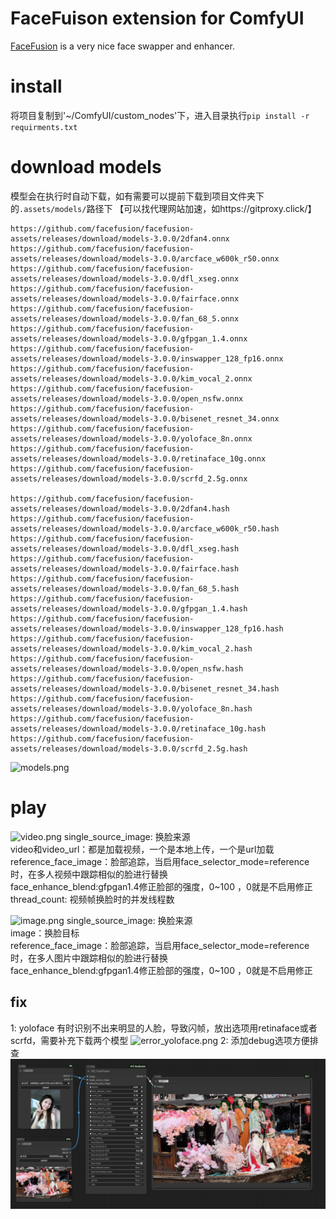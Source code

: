 # FaceFuison extension for ComfyUI

[FaceFusion](https://github.com/facefusion/facefusion) is a very nice face swapper and enhancer.

# install
将项目复制到'~/ComfyUI/custom_nodes'下，进入目录执行`pip install -r requirments.txt`

# download models
模型会在执行时自动下载，如有需要可以提前下载到项目文件夹下的`.assets/models/`路径下 【可以找代理网站加速，如https://gitproxy.click/】   
```
https://github.com/facefusion/facefusion-assets/releases/download/models-3.0.0/2dfan4.onnx
https://github.com/facefusion/facefusion-assets/releases/download/models-3.0.0/arcface_w600k_r50.onnx
https://github.com/facefusion/facefusion-assets/releases/download/models-3.0.0/dfl_xseg.onnx
https://github.com/facefusion/facefusion-assets/releases/download/models-3.0.0/fairface.onnx
https://github.com/facefusion/facefusion-assets/releases/download/models-3.0.0/fan_68_5.onnx
https://github.com/facefusion/facefusion-assets/releases/download/models-3.0.0/gfpgan_1.4.onnx
https://github.com/facefusion/facefusion-assets/releases/download/models-3.0.0/inswapper_128_fp16.onnx
https://github.com/facefusion/facefusion-assets/releases/download/models-3.0.0/kim_vocal_2.onnx
https://github.com/facefusion/facefusion-assets/releases/download/models-3.0.0/open_nsfw.onnx
https://github.com/facefusion/facefusion-assets/releases/download/models-3.0.0/bisenet_resnet_34.onnx
https://github.com/facefusion/facefusion-assets/releases/download/models-3.0.0/yoloface_8n.onnx
https://github.com/facefusion/facefusion-assets/releases/download/models-3.0.0/retinaface_10g.onnx
https://github.com/facefusion/facefusion-assets/releases/download/models-3.0.0/scrfd_2.5g.onnx

https://github.com/facefusion/facefusion-assets/releases/download/models-3.0.0/2dfan4.hash
https://github.com/facefusion/facefusion-assets/releases/download/models-3.0.0/arcface_w600k_r50.hash
https://github.com/facefusion/facefusion-assets/releases/download/models-3.0.0/dfl_xseg.hash
https://github.com/facefusion/facefusion-assets/releases/download/models-3.0.0/fairface.hash
https://github.com/facefusion/facefusion-assets/releases/download/models-3.0.0/fan_68_5.hash
https://github.com/facefusion/facefusion-assets/releases/download/models-3.0.0/gfpgan_1.4.hash
https://github.com/facefusion/facefusion-assets/releases/download/models-3.0.0/inswapper_128_fp16.hash
https://github.com/facefusion/facefusion-assets/releases/download/models-3.0.0/kim_vocal_2.hash
https://github.com/facefusion/facefusion-assets/releases/download/models-3.0.0/open_nsfw.hash
https://github.com/facefusion/facefusion-assets/releases/download/models-3.0.0/bisenet_resnet_34.hash
https://github.com/facefusion/facefusion-assets/releases/download/models-3.0.0/yoloface_8n.hash
https://github.com/facefusion/facefusion-assets/releases/download/models-3.0.0/retinaface_10g.hash
https://github.com/facefusion/facefusion-assets/releases/download/models-3.0.0/scrfd_2.5g.hash
```
![models.png](.github/models.png)
# play
![video.png](.github/video.png)
single_source_image: 换脸来源   
video和video_url：都是加载视频，一个是本地上传，一个是url加载    
reference_face_image：脸部追踪，当启用face_selector_mode=reference时，在多人视频中跟踪相似的脸进行替换   
face_enhance_blend:gfpgan1.4修正脸部的强度，0~100 ，0就是不启用修正   
thread_count: 视频帧换脸时的并发线程数   

![image.png](.github/image.png)
single_source_image: 换脸来源   
image：换脸目标   
reference_face_image：脸部追踪，当启用face_selector_mode=reference时，在多人图片中跟踪相似的脸进行替换   
face_enhance_blend:gfpgan1.4修正脸部的强度，0~100 ，0就是不启用修正  

## fix
1: yoloface 有时识别不出来明显的人脸，导致闪帧，放出选项用retinaface或者scrfd，需要补充下载两个模型
![error_yoloface.png](.github/error_yoloface.png)
2: 添加debug选项方便排查
![face_debug.png](.github/face_debug.png)